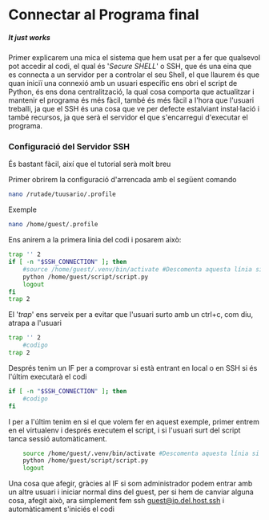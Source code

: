 # Connectar al Programa final
##### *It just works*
Primer explicarem una mica el sistema que hem usat per a fer que qualsevol pot accedir al codi, el qual és '*Secure SHELL*' o SSH, que és una eina que es connecta a un servidor per a controlar el seu Shell, el que llaurem és que quan iniciï una connexió amb un usuari específic ens obri el script de Python, és ens dona centralització, la qual cosa comporta que actualitzar i mantenir el programa és més fàcil, també és més fàcil a l'hora que l'usuari treballi, ja que el SSH és una cosa que ve per defecte estalviant instal·lació i també recursos, ja que serà el servidor el que s'encarregui d'executar el programa.

### Configuració del Servidor SSH
És bastant fàcil, així que el tutorial serà molt breu

Primer obrirem la configuració d'arrencada amb el següent comando
```bash
nano /rutade/tuusario/.profile
```
Exemple
```bash
nano /home/guest/.profile
```
Ens anirem a la primera línia del codi i posarem això:

```bash
trap '' 2
if [ -n "$SSH_CONNECTION" ]; then
    #source /home/guest/.venv/bin/activate #Descomenta aquesta línia si té un virtualenv
    python /home/guest/script/script.py
    logout
fi
trap 2
```

El '*trap*' ens serveix per a evitar que l'usuari surto amb un ctrl+c, com diu, atrapa a l'usuari
```bash
trap '' 2
    #codigo
trap 2
```
Després tenim un IF per a comprovar si està entrant en local o en SSH si és l'últim executarà el codi
```bash
if [ -n "$SSH_CONNECTION" ]; then
    #codigo
fi
```

I per a l'últim tenim en si el que volem fer en aquest exemple, primer entrem en el virtualenv i després executem el script, i si l'usuari surt del script tanca sessió automàticament.
```bash
    source /home/guest/.venv/bin/activate #Descomenta aquesta línia si té un virtualenv
    python /home/guest/script/script.py
    logout
```
Una cosa que afegir, gràcies al IF si som administrador podem entrar amb un altre usuari i iniciar normal dins del guest, per si hem de canviar alguna cosa, afegit això, ara simplement fem ssh guest@ip.del.host.ssh i automàticament s'iniciés el codi